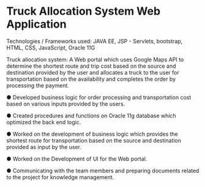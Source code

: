 # Truck Allocation System Web Application
Technologies / Frameworks used: JAVA EE, JSP - Servlets, bootstrap, HTML, CSS, JavaScript, Oracle 11G

Truck allocation system: A Web portal which uses Google Maps API to determine the shortest route and trip cost based on the source and destination provided by the user and allocates a truck to the user for transportation based on the availability and completes the order by processing the payment.

● Developed business logic for order processing and transportation cost based on various inputs provided by the users. 

● Created procedures and functions on Oracle 11g database which optimized the back end logic.

● Worked on the development of business logic which provides the shortest route for transportation based on the source and destination provided as input by the user.

● Worked on the Development of UI for the Web portal. 

● Communicating with the team members and preparing documents related to the project for knowledge management.
